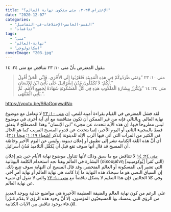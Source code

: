 ```yaml
---
title: "الإعتراض #٢٠٣، متى ستكون نهاية العالم؟"
date: "2020-12-07"
categories: 
  - "القسم-الخامس-الإختلافات-في-التفاصيل"
  - "تناقضات"
tags: 
  - "متى"
  - "نهاية-العالم"
  - "اسكاتولوجي"
coverImage: "203.jpg"
---
```


يقول المعترض بأنَّ متى ١٠: ٢٣ تتناقض مع متى ٢٤: ١٤.

> متى ١٠: ٢٣ ”وَمَتَى طَرَدُوكُمْ فِي هذِهِ الْمَدِينَةِ فَاهْرُبُوا إِلَى الأُخْرَى. فَإِنِّي الْحَقَّ أَقُولُ لَكُمْ: لاَ تُكَمِّلُونَ مُدُنَ إِسْرَائِيلَ حَتَّى يَأْتِيَ ابْنُ الإِنْسَانِ.“  
> متى ٢٤: ١٤ ”وَيُكْرَزُ بِبِشَارَةِ الْمَلَكُوتِ هذِهِ فِي كُلِّ الْمَسْكُونَةِ شَهَادَةً لِجَمِيعِ الأُمَمِ. ثُمَّ يَأْتِي الْمُنْتَهَى.“.

https://youtu.be/S6aGoqvwdNo

لقد فشل المعترض في القيام بقراءة أمينة للنص. إن [متى ١٠: ٢٣](https://biblia.com/books/ar-vandyke/mt10.23) لا تتعامل مع موضوع نهاية العالم. وبالتالي فإنه من غير الممكن أن تكون متناقضة مع أي آية أُخرى في موضوع ليس مطروحاً فيها. إن هذه الآية تتحدث عن مجيء ”ابن الإنسان“ وهذا المصطلح لا يتعلق فقط بالمجيء الثاني أو اليوم الأخير، إنما يتحدث عن قدوم المسيح القريب كما هو الحال في الكثير من المرات التي أتى فيها الرب الإله للدينونة (نذكر [اشعياء ١٩: ١](https://biblia.com/books/ar-vandyke/is19.1)؛ [ميخا ١: ٣](https://biblia.com/books/ar-vandyke/mic1.3)). أي أنَّ هذه اللغة الكتابية تشر إلى تطبيق أو إعلان دينونة، وليس عن اليوم الأخير وخاصّة أن المسيح قد قال أنها سوف تقع قبل أن يُكمِّل التلاميذ مُدُنَ اسرائيل.

[متى ٢٤: ١٤](https://biblia.com/books/ar-vandyke/mt24.14) لا تتناقض مع ما سبق وذلك لأنها تتناول موضوع نهاية الأيام حين يتم إعلان البشارة في العالم وهنا نجد استخدام الكلمة اليونانية (οἰκουμένη التي تُقرأ \[يُوكومينيه\]) التي تشير إلى المسكونة أو العالم المتحضر، وقد قال المسيح أن النهاية سوف تتبع ذلك. إن السياق النصي هو ما سيحدّد هذه النهاية ما إذا كانت هي نهاية العالم أو نهاية أمرٍ آخر، وفي كلا الحالتين فإن هذا التعليم لا يشكل تناقضاً مع [متى ١٠: ٢٣](https://biblia.com/books/ar-vandyke/mt10.23) والتي لا تقول أي شيء عن نهاية العالم.

على الرغم من كون نهاية العالم والضيقة العظيمة الأخيرة هي مواضيع جدلية ويوجد العديد من الرؤى التي يتمسك بها المسيحيّون المؤمنون، إلا أنَّ وجود هذه الرؤى لا يقدّم مُبرّراً للإدعاء بوجود تناقض بين الآيات الكتابية.
